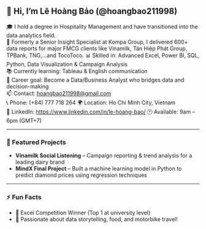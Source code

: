 ## 👋 Hi, I’m Lê Hoàng Bảo (@hoangbao211998)

🎓 I hold a degree in Hospitality Management and have transitioned into the data analytics field.  
💼 Formerly a Senior Insight Specialist at Kompa Group, I delivered 600+ data reports for major FMCG clients like Vinamilk, Tân Hiệp Phát Group, TPBank, TNG,...and TocoToco.
📊 Skilled in: Advanced Excel, Power BI, SQL, Python, Data Visualization & Campaign Analysis  
📚 Currently learning: Tableau & English communication  
🎯 Career goal: Become a Data/Business Analyst who bridges data and decision-making  
📫 Contact: hoangbao211998@gmail.com  
📞 Phone: (+84) 777 718 264
🌍 Location: Ho Chi Minh City, Vietnam  
🔗 LinkedIn: https://www.linkedin.com/in/le-hoang-bao/
🕐 Available: 9am – 6pm (GMT+7)

---

### 📌 Featured Projects  
- **Vinamilk Social Listening** – Campaign reporting & trend analysis for a leading dairy brand  
- **MindX Final Project** – Built a machine learning model in Python to predict diamond prices using regression techniques

---

### ⚡ Fun Facts
- 🥇 Excel Competition Winner (Top 1 at university level)  
- 🚀 Passionate about data storytelling, food, and motorbike travel!

